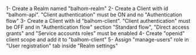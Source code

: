 1- Create a Realm named "balhom-realm"
2- Create a Client with id "balhom-api". "Client authentication" must be ON and no "Authentication flow"
3- Create a Client with id "balhom-client". "Client authentication" must be OFF and in "Authentication flow" section "Standard flow", "Direct access grants" and "Service accounts roles" must be enabled 
4- Create "openid" client scope and add it to "balhom-client"
5- Assign "manage-users" role in "User registration" tab inside "Realm settings"